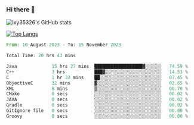 ### Hi there 👋

<!--
**lxy35326/lxy35326** is a ✨ _special_ ✨ repository because its `README.md` (this file) appears on your GitHub profile.

Here are some ideas to get you started:

- 🔭 I’m currently working on ...
- 🌱 I’m currently learning ...
- 👯 I’m looking to collaborate on ...
- 🤔 I’m looking for help with ...
- 💬 Ask me about ...
- 📫 How to reach me: ...
- 😄 Pronouns: ...
- ⚡ Fun fact: ...
-->

![lxy35326's GitHub stats](https://github-readme-stats.vercel.app/api?username=lxy35326&show_icons=true)

[![Top Langs](https://github-readme-stats.vercel.app/api/top-langs/?username=anuraghazra&layout=compact)](https://github.com/anuraghazra/github-readme-stats)

<!--START_SECTION:waka-->

```rust
From: 10 August 2023 - To: 15 November 2023

Total Time: 20 hrs 43 mins

Java             15 hrs 27 mins  ██████████████████▓░░░░░░   74.59 %
C++              3 hrs           ███▓░░░░░░░░░░░░░░░░░░░░░   14.53 %
C                1 hr 32 mins    ██░░░░░░░░░░░░░░░░░░░░░░░   07.45 %
ObjectiveC       32 mins         ▓░░░░░░░░░░░░░░░░░░░░░░░░   02.65 %
XML              8 mins          ▒░░░░░░░░░░░░░░░░░░░░░░░░   00.70 %
CMake            0 secs          ░░░░░░░░░░░░░░░░░░░░░░░░░   00.02 %
JAVA             0 secs          ░░░░░░░░░░░░░░░░░░░░░░░░░   00.02 %
Gradle           0 secs          ░░░░░░░░░░░░░░░░░░░░░░░░░   00.02 %
GitIgnore file   0 secs          ░░░░░░░░░░░░░░░░░░░░░░░░░   00.00 %
Groovy           0 secs          ░░░░░░░░░░░░░░░░░░░░░░░░░   00.00 %
```

<!--END_SECTION:waka-->
